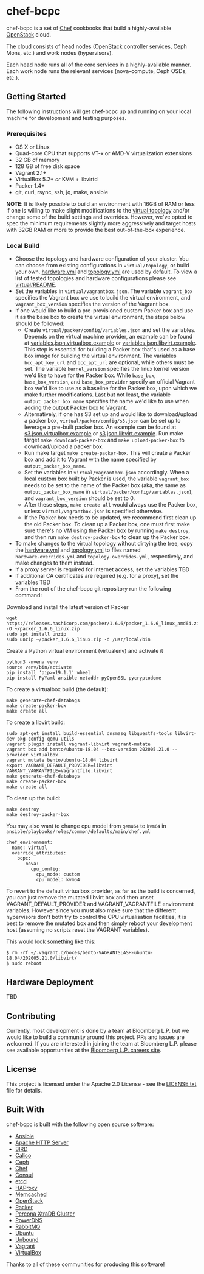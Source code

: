 # chef-bcpc

chef-bcpc is a set of [Chef](https://github.com/opscode/chef) cookbooks that
build a highly-available [OpenStack](http://www.openstack.org/) cloud.

The cloud consists of head nodes (OpenStack controller services, Ceph Mons,
etc.) and work nodes (hypervisors).

Each head node runs all of the core services in a highly-available manner. Each
work node runs the relevant services (nova-compute, Ceph OSDs, etc.).


## Getting Started

The following instructions will get chef-bcpc up and running on your local
machine for development and testing purposes.


### Prerequisites

* OS X or Linux
* Quad-core CPU that supports VT-x or AMD-V virtualization extensions
* 32 GB of memory
* 128 GB of free disk space
* Vagrant 2.1+
* VirtualBox 5.2+ *or* KVM + libvirtd
* Packer 1.4+
* git, curl, rsync, ssh, jq, make, ansible

**NOTE**: It is likely possible to build an environment with 16GB of RAM or less
if one is willing to make slight modifications to the
 [virtual topology](virtual/topology/hardware.yml) and/or change some of the
build settings and overrides.  However, we've opted to spec the minimum
requirements slightly more aggressively and target hosts with 32GB RAM or more
to provide the best out-of-the-box experience.


### Local Build

* Choose the topology and hardware configuration of your cluster. You can
choose from existing configurations in `virtual/topology`, or build your own.
[hardware.yml](virtual/topology/hardware.yml) and
[topology.yml](virtual/topology/topology.yml) are used by default. To view a
list of tested topologies and hardware configurations please see
[virtual/README](virtual/README.md).
* Set the variables in `virtual/vagrantbox.json`. The variable `vagrant_box` specifies the
Vagrant box we use to build the virtual environment, and `vagrant_box_version` specifies
the version of the Vagrant box.
* If one would like to build a pre-provisioned custom Packer box and use it as the base box
to create the virtual environment, the steps below should be followed:
  * Create `virtual/packer/config/variables.json` and set the variables. Depends on the
virtual machine provider, an example can be found at
[variables.json.virtualbox.example](virtual/packer/config/variables.json.virtualbox.example)
or [variables.json.libvirt.example](virtual/packer/config/variables.json.libvirt.example).
This step is essential for building a Packer box that's used as a base box image for building
the virtual environment. The variables `bcc_apt_key_url` and `bcc_apt_url` are optional,
while others must be set. The variable `kernel_version` specifies the linux kernel version we'd
like to have for the Packer box. While `base_box`, `base_box_version`, and `base_box_provider`
specify an official Vagrant box we'd like to use as a baseline for the Packer box, upon which
we make further modifications. Last but not least, the variable `output_packer_box_name` specifies
the name we'd like to use when adding the output Packer box to Vagrant.
  * Alternatively, if one has S3 set up and would like to download/upload a packer box, `virtual/packer/config/s3.json`
can be set up to leverage a pre-built packer box. An example can be found at
[s3.json.virtualbox.example](virtual/packer/config/s3.json.virtualbox.example)
or [s3.json.libvirt.example](virtual/packer/config/s3.json.libvirt.example). Run make target `make download-packer-box`
and `make upload-packer-box` to download/upload a packer box. 
  * Run make target `make create-packer-box`. This will create a Packer box and add it to Vagrant
with the name specified by `output_packer_box_name`.
  * Set the variables in `virtual/vagrantbox.json` accordingly. When a local custom box built by Packer
is used, the variable `vagrant_box` needs to be set to the name of the Packer box (aka, the same as
`output_packer_box_name` in `virtual/packer/config/variables.json`), and `vagrant_box_version` should be set to 0.
  * After these steps, `make create all` would always use the Packer box, unless `virtual/vagrantbox.json`
is specified otherwise.
  * If the Packer box needs to be updated, we recommend first clean up the old Packer box. To clean up a
Packer box, one must first make sure there's no VM using the Packer box by running `make destroy`, and then
run `make destroy-packer-box` to clean up the Packer box.  
* To make changes to the virtual topology without dirtying the tree, copy the
[hardware.yml](virtual/topology/hardware.yml) and
[topology.yml](virtual/topology/topology.yml) to files named
`hardware.overrides.yml` and `topology.overrides.yml`, respectively, and make
changes to them instead.
* If a proxy server is required for internet access, set the variables TBD
* If additional CA certificates are required (e.g. for a proxy), set the variables TBD
* From the root of the chef-bcpc git repository run the following command:

Download and install the latest version of Packer

```shell
wget https://releases.hashicorp.com/packer/1.6.6/packer_1.6.6_linux_amd64.zip -O ~/packer_1.6.6_linux.zip
sudo apt install unzip
sudo unzip ~/packer_1.6.6_linux.zip -d /usr/local/bin
```


Create a Python virtual environment (virtualenv) and activate it

```shell
python3 -mvenv venv
source venv/bin/activate
pip install 'pip>=19.1.1' wheel
pip install PyYaml ansible netaddr pyOpenSSL pycryptodome
```

To create a virtualbox build (the default):

```shell
make generate-chef-databags
make create-packer-box
make create all
```

To create a libvirt build:

```shell
sudo apt-get install build-essential dnsmasq libguestfs-tools libvirt-dev pkg-config qemu-utils
vagrant plugin install vagrant-libvirt vagrant-mutate
vagrant box add bento/ubuntu-18.04 --box-version 202005.21.0 --provider virtualbox
vagrant mutate bento/ubuntu-18.04 libvirt
export VAGRANT_DEFAULT_PROVIDER=libvirt VAGRANT_VAGRANTFILE=Vagrantfile.libvirt
make generate-chef-databags
make create-packer-box
make create all
```

To clean up the build:
```shell
make destroy
make destroy-packer-box
```


You may also want to change cpu model from `qemu64` to `kvm64` in
`ansible/playbooks/roles/common/defaults/main/chef.yml`

```
chef_environment:
  name: virtual
  override_attributes:
    bcpc:
       nova:
         cpu_config:
           cpu_mode: custom
           cpu_model: kvm64
```

To revert to the default virtualbox provider, as far as the build is
concerned, you can just remove the mutated libvirt box and then unset
VAGRANT_DEFAULT_PROVIDER and VAGRANT_VAGRANTFILE environment
variables. However since you must also make sure that the different
hypervisors don't both try to control the CPU virtualisation
facilities, it is best to remove the mutated box and then simply
reboot your development host (assuming no scripts reset the VAGRANT
variables).

This would look something like this:

```shell
$ rm -rf ~/.vagrant.d/boxes/bento-VAGRANTSLASH-ubuntu-18.04/202005.21.0/libvirt/
$ sudo reboot
```

## Hardware Deployment

TBD


## Contributing

Currently, most development is done by a team at Bloomberg L.P. but we would
like to build a community around this project. PRs and issues are welcomed. If
you are interested in joining the team at Bloomberg L.P. please see available
opportunities at the [Bloomberg L.P. careers site](https://careers.bloomberg.com/job/search?qf=cloud).


## License

This project is licensed under the Apache 2.0 License - see the
[LICENSE.txt](LICENSE.txt) file for details.


## Built With

chef-bcpc is built with the following open source software:

 - [Ansible](https://www.ansible.com/)
 - [Apache HTTP Server](http://httpd.apache.org/)
 - [BIRD](https://bird.network.cz)
 - [Calico](https://www.projectcalico.org)
 - [Ceph](http://ceph.com/)
 - [Chef](http://www.opscode.com/chef/)
 - [Consul](https://www.consul.io)
 - [etcd](https://etcd.io)
 - [HAProxy](http://haproxy.1wt.eu/)
 - [Memcached](http://memcached.org)
 - [OpenStack](http://www.openstack.org/)
 - [Packer](https://www.packer.io/)
 - [Percona XtraDB Cluster](http://www.percona.com/software/percona-xtradb-cluster)
 - [PowerDNS](https://www.powerdns.com/)
 - [RabbitMQ](http://www.rabbitmq.com/)
 - [Ubuntu](http://www.ubuntu.com/)
 - [Unbound](https://nlnetlabs.nl/projects/unbound/about/)
 - [Vagrant](http://www.vagrantup.com/)
 - [VirtualBox](https://www.virtualbox.org/)

Thanks to all of these communities for producing this software!
